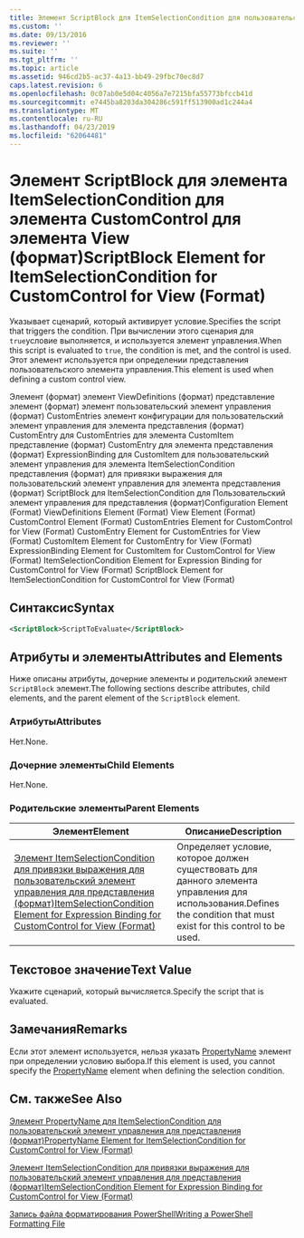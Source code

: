 ```yaml
---
title: Элемент ScriptBlock для ItemSelectionCondition для пользовательский элемент управления для представления (формат) | Документация Майкрософт
ms.custom: ''
ms.date: 09/13/2016
ms.reviewer: ''
ms.suite: ''
ms.tgt_pltfrm: ''
ms.topic: article
ms.assetid: 946cd2b5-ac37-4a13-bb49-29fbc70ec8d7
caps.latest.revision: 6
ms.openlocfilehash: 0c07ab0e5d04c4056a7e7215bfa55773bfccb41d
ms.sourcegitcommit: e7445ba8203da304286c591ff513900ad1c244a4
ms.translationtype: MT
ms.contentlocale: ru-RU
ms.lasthandoff: 04/23/2019
ms.locfileid: "62064481"
---
```

# <a name="scriptblock-element-for-itemselectioncondition-for-customcontrol-for-view-format"></a><span data-ttu-id="9d161-102">Элемент ScriptBlock для элемента ItemSelectionCondition для элемента CustomControl для элемента View (формат)</span><span class="sxs-lookup"><span data-stu-id="9d161-102">ScriptBlock Element for ItemSelectionCondition for CustomControl for View (Format)</span></span>

<span data-ttu-id="9d161-103">Указывает сценарий, который активирует условие.</span><span class="sxs-lookup"><span data-stu-id="9d161-103">Specifies the script that triggers the condition.</span></span> <span data-ttu-id="9d161-104">При вычислении этого сценария для `true`условие выполняется, и используется элемент управления.</span><span class="sxs-lookup"><span data-stu-id="9d161-104">When this script is evaluated to `true`, the condition is met, and the control is used.</span></span> <span data-ttu-id="9d161-105">Этот элемент используется при определении представления пользовательского элемента управления.</span><span class="sxs-lookup"><span data-stu-id="9d161-105">This element is used when defining a custom control view.</span></span>

<span data-ttu-id="9d161-106">Элемент (формат) элемент ViewDefinitions (формат) представление элемент (формат) элемент пользовательский элемент управления (формат) CustomEntries элемент конфигурации для пользовательский элемент управления для элемента представления (формат) CustomEntry для CustomEntries для элемента CustomItem представление (формат) CustomEntry для элемента представления (формат) ExpressionBinding для CustomItem для пользовательский элемент управления для элемента ItemSelectionCondition представления (формат) для привязки выражения для пользовательский элемент управления для элемента представления (формат) ScriptBlock для ItemSelectionCondition для Пользовательский элемент управления для представления (формат)</span><span class="sxs-lookup"><span data-stu-id="9d161-106">Configuration Element (Format) ViewDefinitions Element (Format) View Element (Format) CustomControl Element (Format) CustomEntries Element for CustomControl for View (Format) CustomEntry Element for CustomEntries for View (Format) CustomItem Element for CustomEntry for View (Format) ExpressionBinding Element for CustomItem for CustomControl for View (Format) ItemSelectionCondition Element for Expression Binding for CustomControl for View (Format) ScriptBlock Element for ItemSelectionCondition for CustomControl for View (Format)</span></span>

## <a name="syntax"></a><span data-ttu-id="9d161-107">Синтаксис</span><span class="sxs-lookup"><span data-stu-id="9d161-107">Syntax</span></span>

```xml
<ScriptBlock>ScriptToEvaluate</ScriptBlock>
```

## <a name="attributes-and-elements"></a><span data-ttu-id="9d161-108">Атрибуты и элементы</span><span class="sxs-lookup"><span data-stu-id="9d161-108">Attributes and Elements</span></span>

<span data-ttu-id="9d161-109">Ниже описаны атрибуты, дочерние элементы и родительский элемент `ScriptBlock` элемент.</span><span class="sxs-lookup"><span data-stu-id="9d161-109">The following sections describe attributes, child elements, and the parent element of the `ScriptBlock` element.</span></span>

### <a name="attributes"></a><span data-ttu-id="9d161-110">Атрибуты</span><span class="sxs-lookup"><span data-stu-id="9d161-110">Attributes</span></span>

<span data-ttu-id="9d161-111">Нет.</span><span class="sxs-lookup"><span data-stu-id="9d161-111">None.</span></span>

### <a name="child-elements"></a><span data-ttu-id="9d161-112">Дочерние элементы</span><span class="sxs-lookup"><span data-stu-id="9d161-112">Child Elements</span></span>

<span data-ttu-id="9d161-113">Нет.</span><span class="sxs-lookup"><span data-stu-id="9d161-113">None.</span></span>

### <a name="parent-elements"></a><span data-ttu-id="9d161-114">Родительские элементы</span><span class="sxs-lookup"><span data-stu-id="9d161-114">Parent Elements</span></span>

|<span data-ttu-id="9d161-115">Элемент</span><span class="sxs-lookup"><span data-stu-id="9d161-115">Element</span></span>|<span data-ttu-id="9d161-116">Описание</span><span class="sxs-lookup"><span data-stu-id="9d161-116">Description</span></span>|
|-------------|-----------------|
|[<span data-ttu-id="9d161-117">Элемент ItemSelectionCondition для привязки выражения для пользовательский элемент управления для представления (формат)</span><span class="sxs-lookup"><span data-stu-id="9d161-117">ItemSelectionCondition Element for Expression Binding for CustomControl for View (Format)</span></span>](./itemselectioncondition-element-for-expressionbinding-for-customcontrol-format.md)|<span data-ttu-id="9d161-118">Определяет условие, которое должен существовать для данного элемента управления для использования.</span><span class="sxs-lookup"><span data-stu-id="9d161-118">Defines the condition that must exist for this control to be used.</span></span>|

## <a name="text-value"></a><span data-ttu-id="9d161-119">Текстовое значение</span><span class="sxs-lookup"><span data-stu-id="9d161-119">Text Value</span></span>

<span data-ttu-id="9d161-120">Укажите сценарий, который вычисляется.</span><span class="sxs-lookup"><span data-stu-id="9d161-120">Specify the script that is evaluated.</span></span>

## <a name="remarks"></a><span data-ttu-id="9d161-121">Замечания</span><span class="sxs-lookup"><span data-stu-id="9d161-121">Remarks</span></span>

<span data-ttu-id="9d161-122">Если этот элемент используется, нельзя указать [PropertyName](./propertyname-element-for-itemselectioncondition-for-customcontrol-for-view-format.md) элемент при определении условию выбора.</span><span class="sxs-lookup"><span data-stu-id="9d161-122">If this element is used, you cannot specify the [PropertyName](./propertyname-element-for-itemselectioncondition-for-customcontrol-for-view-format.md) element when defining the selection condition.</span></span>

## <a name="see-also"></a><span data-ttu-id="9d161-123">См. также</span><span class="sxs-lookup"><span data-stu-id="9d161-123">See Also</span></span>

[<span data-ttu-id="9d161-124">Элемент PropertyName для ItemSelectionCondition для пользовательский элемент управления для представления (формат)</span><span class="sxs-lookup"><span data-stu-id="9d161-124">PropertyName Element for ItemSelectionCondition for CustomControl for View (Format)</span></span>](./propertyname-element-for-itemselectioncondition-for-customcontrol-for-view-format.md)

[<span data-ttu-id="9d161-125">Элемент ItemSelectionCondition для привязки выражения для пользовательский элемент управления для представления (формат)</span><span class="sxs-lookup"><span data-stu-id="9d161-125">ItemSelectionCondition Element for Expression Binding for CustomControl for View (Format)</span></span>](./itemselectioncondition-element-for-expressionbinding-for-customcontrol-format.md)

[<span data-ttu-id="9d161-126">Запись файла форматирования PowerShell</span><span class="sxs-lookup"><span data-stu-id="9d161-126">Writing a PowerShell Formatting File</span></span>](./writing-a-powershell-formatting-file.md)
